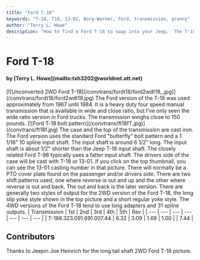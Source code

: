 ```yaml
---
title: "Ford T-18"
keywords: "T-18, T18, 13-01, Borg-Warner, Ford, transmission, granny"
author: "Terry L. Howe"
description: "How to find a Ford T-18 to swap into your Jeep.  The T-18 is a heavy duty, granny low, four speed manual transmission."
---
```


# Ford T-18
<H4>by [Terry L. Howe](mailto:txh3202@worldnet.att.net)</H4>
[![Unconverted 2WD Ford T-18](/convtrans/fordt18/ford2wdt18_.jpg)](/convtrans/fordt18/ford2wdt18.jpg)
The Ford version of the T-18 was used approximately from 1967
until 1984.  It is a heavy duty four speed manual transmission
that is available in wide and close ratio, but I've only seen
the wide ratio version in Ford trucks.  The transmission weighs
close to 150 pounds.
[![Ford T-18 bolt pattern](/convtrans/ft18fT.jpg)](/convtrans/ft18f.jpg)
The case and the top of the transmission are cast iron.  The
Ford version uses the standard Ford "butterfly" bolt pattern
and a 1 1/16" 10 spline input shaft.  The input shaft is around
6 1/2" long.  The input shaft is about 1/2" shorter than the
Jeep T-18 input shaft.  The closely related Ford T-98 typically
uses a fatter input shaft.  The drivers side of the case will be
cast with T-18 or 13-01.  If you click on the top thumbnail, you
can see the 13-01 casting number in that picture.
There will normally be a PTO cover plate found on the passenger
and/or drivers side.  There are two shift patterns used, one
where reverse is out and up and the other where reverse is out
and back.  The out and back is the later version.
There are generally two styles of output for the 2WD version
of the Ford T-18, the long slip yoke style shown in the top
picture and a short regular yoke style.  The 4WD versions of
the Ford T-18 tend to use long adapters and 31 spline outputs.
| Transmission | 1st | 2nd | 3rd | 4th | 5th | Rev |
| --- | --- | --- | --- | --- | --- | --- |
| T-186.323.091.691.007.44 | 6.32 | 3.09 | 1.69 | 1.00 |  | 7.44 |

## Contributors
Thanks to Jeepin Joe Heinrich for the long tail shaft 2WD Ford
T-18 picture.